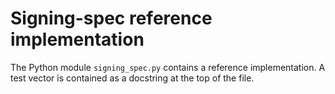 # Signing-spec reference implementation

The Python module `signing_spec.py` contains a reference implementation. A test
vector is contained as a docstring at the top of the file.
